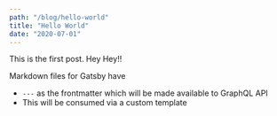```yaml
---
path: "/blog/hello-world"
title: "Hello World"
date: "2020-07-01"
---
```


This is the first post. Hey Hey!!

Markdown files for Gatsby have

- `---` as the frontmatter which will be made available to GraphQL API
- This will be consumed via a custom template
